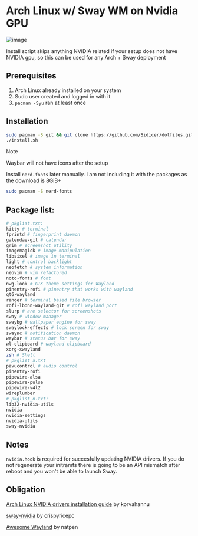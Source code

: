 # Arch Linux w/ Sway WM on Nvidia GPU

![image](https://github.com/user-attachments/assets/e9578ed8-bc3c-444d-ba1b-a50d5fac8215)

Install script skips anything NVIDIA related if your setup does not have NVIDIA gpu, so this can be used for any Arch + Sway deployment

## Prerequisites

1. Arch Linux already installed on your system
2. Sudo user created and logged in with it
3. `pacman -Syu` ran at least once

## Installation

```sh
sudo pacman -S git && git clone https://github.com/Sidicer/dotfiles.git && cd dotfiles
./install.sh
```
> [!NOTE]
> Waybar will not have icons after the setup

Install `nerd-fonts` later manually. I am not including it with the packages as the download is 8GiB+

```sh
sudo pacman -S nerd-fonts
```

## Package list:

```sh
# pkglist.txt:
kitty # terminal
fprintd # fingerprint daemon
galendae-git # calendar
grim # screenshot utility
imagemagick # image manipulation
libsixel # image in terminal
light # control backlight
neofetch # system information
neovim # vim refactored
noto-fonts # font
nwg-look # GTK theme settings for Wayland
pinentry-rofi # pinentry that works with wayland
qt6-wayland
ranger # terminal based file browser
rofi-lbonn-wayland-git # rofi wayland port
slurp # are selector for screenshots
sway # window manager
swaybg # wallpaper engine for sway
swaylock-effects # lock screen for sway
swaync # notification daemon
waybar # status bar for sway
wl-clipboard # wayland clipboard
xorg-xwayland
zsh # Shell
# pkglist_a.txt
pavucontrol # audio control
pinentry-rofi
pipewire-alsa
pipewire-pulse
pipewire-v4l2
wireplumber
# pkglist_n.txt:
lib32-nvidia-utils
nvidia
nvidia-settings
nvidia-utils
sway-nvidia
```

## Notes

`nvidia.hook` is required for succesfully updating NVIDIA drivers. If you do not regenerate your initramfs there is going to be an API mismatch after reboot and you won't be able to launch Sway.

## Obligation

[Arch Linux NVIDIA drivers installation guide](https://github.com/korvahannu/arch-nvidia-drivers-installation-guide) by korvahannu

[sway-nvidia](https://github.com/crispyricepc/sway-nvidia) by crispyricepc

[Awesome Wayland](https://github.com/natpen/awesome-wayland) by natpen
